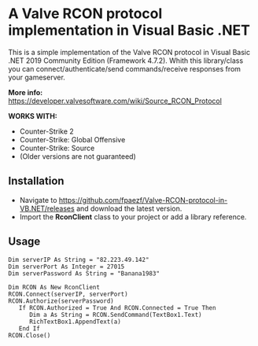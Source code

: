 # A Valve RCON protocol implementation in Visual Basic .NET
This is a simple implementation of the Valve RCON protocol in Visual Basic .NET 2019 Community Edition (Framework 4.7.2).
Whith this library/class you can connect/authenticate/send commands/receive responses from your gameserver.

**More info:** https://developer.valvesoftware.com/wiki/Source_RCON_Protocol

**WORKS WITH:** 
- Counter-Strike 2
- Counter-Strike: Global Offensive
- Counter-Strike: Source
- (Older versions are not guaranteed)
 
## Installation
- Navigate to https://github.com/fpaezf/Valve-RCON-protocol-in-VB.NET/releases and download the latest version.
- Import the **RconClient** class to your project or add a library reference.

## Usage

```vbnet
Dim serverIP As String = "82.223.49.142"
Dim serverPort As Integer = 27015
Dim serverPassword As String = "Banana1983"

Dim RCON As New RconClient
RCON.Connect(serverIP, serverPort)
RCON.Authorize(serverPassword)
   If RCON.Authorized = True And RCON.Connected = True Then
      Dim a As String = RCON.SendCommand(TextBox1.Text)
      RichTextBox1.AppendText(a)
   End If
RCON.Close()
```
